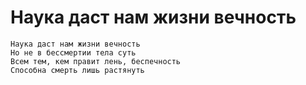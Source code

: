 # Наука даст нам жизни вечность

```text
Наука даст нам жизни вечность
Но не в бессмертии тела суть
Всем тем, кем правит лень, беспечность
Способна смерть лишь растянуть
```